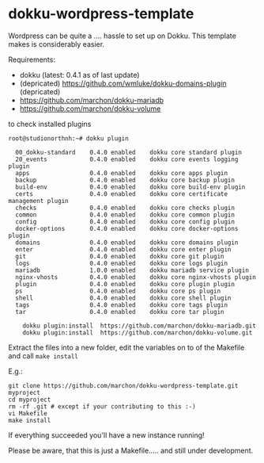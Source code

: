 dokku-wordpress-template
========================

Wordpress can be quite a .... hassle to set up on Dokku. This template makes is considerably easier.


Requirements:
- dokku (latest: 0.4.1 as of last update)
- (depricated) https://github.com/wmluke/dokku-domains-plugin (depricated) 
- https://github.com/marchon/dokku-mariadb
- https://github.com/marchon/dokku-volume

to check installed plugins 
```
root@studionorthnh:~# dokku plugin

  00_dokku-standard    0.4.0 enabled    dokku core standard plugin
  20_events            0.4.0 enabled    dokku core events logging plugin
  apps                 0.4.0 enabled    dokku core apps plugin
  backup               0.4.0 enabled    dokku core backup plugin
  build-env            0.4.0 enabled    dokku core build-env plugin
  certs                0.4.0 enabled    dokku core certificate management plugin
  checks               0.4.0 enabled    dokku core checks plugin
  common               0.4.0 enabled    dokku core common plugin
  config               0.4.0 enabled    dokku core config plugin
  docker-options       0.4.0 enabled    dokku core docker-options plugin
  domains              0.4.0 enabled    dokku core domains plugin
  enter                0.4.0 enabled    dokku core enter plugin
  git                  0.4.0 enabled    dokku core git plugin
  logs                 0.4.0 enabled    dokku core logs plugin
  mariadb              1.0.0 enabled    dokku mariadb service plugin
  nginx-vhosts         0.4.0 enabled    dokku core nginx-vhosts plugin
  plugin               0.4.0 enabled    dokku core plugin plugin
  ps                   0.4.0 enabled    dokku core ps plugin
  shell                0.4.0 enabled    dokku core shell plugin
  tags                 0.4.0 enabled    dokku core tags plugin
  tar                  0.4.0 enabled    dokku core tar plugin

```


```
    dokku plugin:install  https://github.com/marchon/dokku-mariadb.git
    dokku plugin:install  https://github.com/marchon/dokku-volume.git

```



Extract the files into a new folder, edit the variables on to of the Makefile and call ```make install```

E.g.:
```
git clone https://github.com/marchon/dokku-wordpress-template.git myproject
cd myproject
rm -rf .git # except if your contributing to this :-)
vi Makefile
make install
```

If everything succeeded you'll have a new instance running!

Please be aware, that this is just a Makefile..... and still under development.
